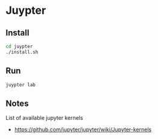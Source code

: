 # Juypter

## Install
```bash
cd juypter
./install.sh
```

## Run
```bash
juypter lab
```

## Notes

List of available jupyter kernels
- https://github.com/jupyter/jupyter/wiki/Jupyter-kernels

